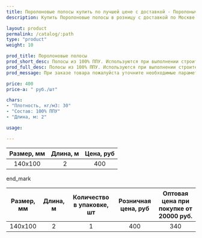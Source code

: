 ```yaml
---
title: Поролоновые полосы купить по лучшей цене с доставкой - Поролоныч
description: Купить Поролоновые полосы в розницу с доставкой по Москве в интернет-магазине Поролоныча.

layout: product
permalink: /catalog/:path
type: "product"
weight: 10

prod_title: Поролоновые полосы
prod_short_desc: Полосы из 100% ППУ. Используются при выполнении строительных работ или ручной мойке автомобилей.
prod_full_desc: Полосы из 100% ППУ. Используются при выполнении строительных работ или ручной мойке автомобилей.
prod_message: При заказе товара пожалуйста уточните необходимые параметры (количество).

price: 400
price-a: " руб./шт"

chars:
- "Плотность, кг/м3: 30"
- "Состав: 100% ППУ"
- "Длина, м: 2"

usage:

---
```

| Размер, мм | Длина, м |Цена, руб
|:-----------:|:---------------:|:-------------------:|
|140x100|2|400

end_mark

| Размер, мм | Длина, м | Количество в упаковке, шт | Розничная цена, руб | Оптовая цена при покупке от 20000 руб. |
|:-----------:|:---------------:|:-------------------:|:---------------------------:|:-----------------------------------------:|
|140x100|2|1|400|340|